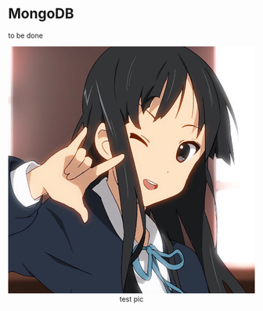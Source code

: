 # MongoDB

to be done

<!-- 插入图片 -->
<div align=center>
<img width="550" src="../img/ch1/1.1.jpg"/>
</div>
<div align=center>test pic</div>



  









